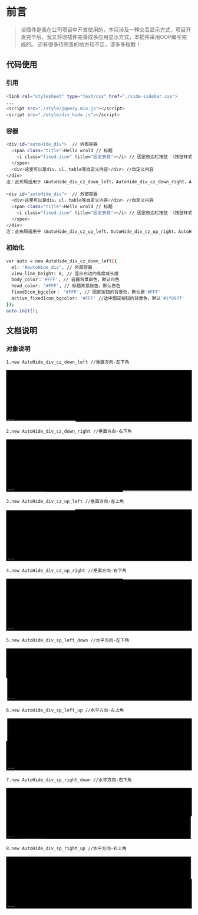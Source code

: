 # 前言

>该插件是我在公司项目中开发使用的，本只涉及一种交互显示方式，项目开发完毕后，我又将改插件完善成多应用显示方式，本插件采用OOP编写完成的。
还有很多待完善的地方和不足，请多多指教！

## 代码使用

### 引用
``` bash
<link rel="stylesheet" type="text/css" href="./side-sidebar.css">
...
<script src="./style/jquery.min.js"></script>
<script src="./style/div_hide.js"></script>

```

### 容器

``` bash
<div id="autoHide_div">  // 外部容器      
  <span class="title">Hello wrold // 标题
    <i class="fixed-icon" title="固定表格"></i> // 固定侧边栏按钮 （按钮样式自行添加）
  </span>
  <div>这里可以是div，ul，table等自定义内容</div> //自定义内容
</div>
注：此布局适用于（AutoHide_div_cz_down_left，AutoHide_div_cz_down_right，AutoHide_div_sp_left_down，AutoHide_div_sp_right_down）

<div id="autoHide_div">  // 外部容器      
  <div>这里可以是div，ul，table等自定义内容</div> //自定义内容
  <span class="title">Hello wrold // 标题
    <i class="fixed-icon" title="固定表格"></i> // 固定侧边栏按钮 （按钮样式自行添加）
  </span>
</div>
注：此布局适用于（AutoHide_div_cz_up_left，AutoHide_div_cz_up_right，AutoHide_div_sp_left_up，AutoHide_div_sp_right_up）

``` 

### 初始化

``` bash
var auto = new AutoHide_div_cz_down_left({
  el: '#autoHide_div', // 外部容器
  view_line_height: 8, // 显示白边的高度或长度
  body_color：'#FFF', // 容器背景颜色，默认白色
  head_color: '#FFF', // 标题背景颜色，默认白色
  fixedIcon_bgcolor： '#FFF', // 固定按钮的背景色，默认是'#FFF'
  active_fixedIcon_bgcolor: '#FFF' //选中固定按钮的背景色，默认'#1f897f'
});
auto.init();

```

## 文档说明

### 对象说明

``` bash
1.new AutoHide_div_cz_down_left //垂直方向-左下角

``` 

![image](https://github.com/Zhang-DaLei/Side-sidebar/blob/master/side-sidebar/img/AutoHide_div_cz_down_left.gif)

``` bash
2.new AutoHide_div_cz_down_right //垂直方向-右下角

``` 

![image](https://github.com/Zhang-DaLei/Side-sidebar/blob/master/side-sidebar/img/AutoHide_div_cz_down_right.gif)

``` bash
3.new AutoHide_div_cz_up_left //垂直方向-左上角

``` 

![image](https://github.com/Zhang-DaLei/Side-sidebar/blob/master/side-sidebar/img/AutoHide_div_cz_up_left.gif)

``` bash
4.new AutoHide_div_cz_up_right //垂直方向-右下角

``` 

![image](https://github.com/Zhang-DaLei/Side-sidebar/blob/master/side-sidebar/img/AutoHide_div_cz_up_right.gif)

``` bash
5.new AutoHide_div_sp_left_down //水平方向-左下角

``` 

![image](https://github.com/Zhang-DaLei/Side-sidebar/blob/master/side-sidebar/img/AutoHide_div_sp_left_down.gif)

``` bash
6.new AutoHide_div_sp_left_up //水平方向-左上角

``` 

![image](https://github.com/Zhang-DaLei/Side-sidebar/blob/master/side-sidebar/img/AutoHide_div_sp_left_up.gif)

``` bash
7.new AutoHide_div_sp_right_down //水平方向-右下角

``` 

![image](https://github.com/Zhang-DaLei/Side-sidebar/blob/master/side-sidebar/img/AutoHide_div_sp_right_down.gif)

``` bash
8.new AutoHide_div_sp_right_up //水平方向-右上角

``` 

![image](https://github.com/Zhang-DaLei/Side-sidebar/blob/master/side-sidebar/img/AutoHide_div_sp_right_up.gif)
